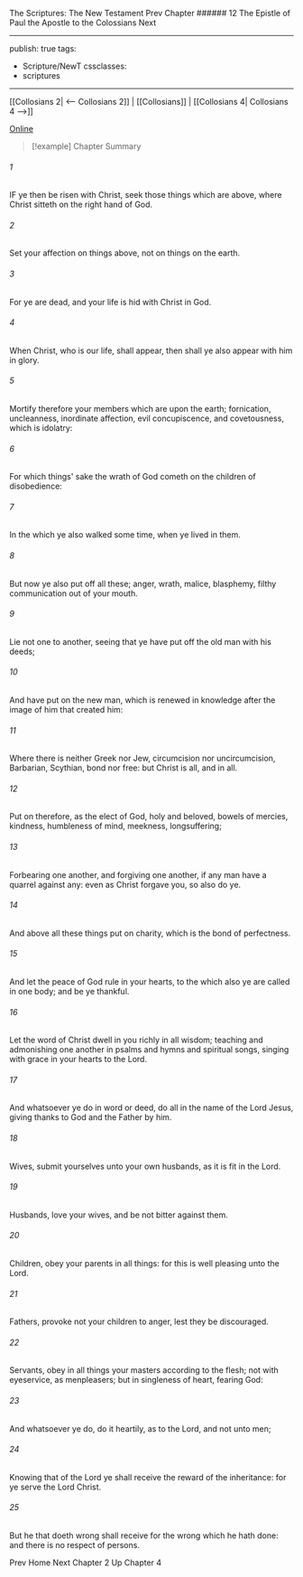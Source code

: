 The Scriptures: The New Testament
Prev
Chapter ###### 12
The Epistle of Paul the Apostle to the Colossians
Next

---
publish: true
tags:
  - Scripture/NewT
cssclasses:
  - scriptures
---
[[Collosians 2| <-- Collosians 2]] | [[Collosians]] | [[Collosians 4| Collosians 4 -->]]

[Online](https://churchofjesuschrist.org/study/scriptures/nt/col/3?lang=eng)

>[!example] Chapter Summary
>
###### 1
IF ye then be risen with Christ, seek those things which are above, where Christ sitteth on the right hand of God.
###### 2
Set your affection on things above, not on things on the earth.
###### 3
For ye are dead, and your life is hid with Christ in God.
###### 4
When Christ, who is our life, shall appear, then shall ye also appear with him in glory.
###### 5
Mortify therefore your members which are upon the earth; fornication, uncleanness, inordinate affection, evil concupiscence, and covetousness, which is idolatry:
###### 6
For which things' sake the wrath of God cometh on the children of disobedience:
###### 7
In the which ye also walked some time, when ye lived in them.
###### 8
But now ye also put off all these; anger, wrath, malice, blasphemy, filthy communication out of your mouth.
###### 9
Lie not one to another, seeing that ye have put off the old man with his deeds;
###### 10
And have put on the new man, which is renewed in knowledge after the image of him that created him:
###### 11
Where there is neither Greek nor Jew, circumcision nor uncircumcision, Barbarian, Scythian, bond nor free: but Christ is all, and in all.
###### 12
Put on therefore, as the elect of God, holy and beloved, bowels of mercies, kindness, humbleness of mind, meekness, longsuffering;
###### 13
Forbearing one another, and forgiving one another, if any man have a quarrel against any: even as Christ forgave you, so also do ye.
###### 14
And above all these things put on charity, which is the bond of perfectness.
###### 15
And let the peace of God rule in your hearts, to the which also ye are called in one body; and be ye thankful.
###### 16
Let the word of Christ dwell in you richly in all wisdom; teaching and admonishing one another in psalms and hymns and spiritual songs, singing with grace in your hearts to the Lord.
###### 17
And whatsoever ye do in word or deed, do all in the name of the Lord Jesus, giving thanks to God and the Father by him.
###### 18
Wives, submit yourselves unto your own husbands, as it is fit in the Lord.
###### 19
Husbands, love your wives, and be not bitter against them.
###### 20
Children, obey your parents in all things: for this is well pleasing unto the Lord.
###### 21
Fathers, provoke not your children to anger, lest they be discouraged.
###### 22
Servants, obey in all things your masters according to the flesh; not with eyeservice, as menpleasers; but in singleness of heart, fearing God:
###### 23
And whatsoever ye do, do it heartily, as to the Lord, and not unto men;
###### 24
Knowing that of the Lord ye shall receive the reward of the inheritance: for ye serve the Lord Christ.
###### 25
But he that doeth wrong shall receive for the wrong which he hath done: and there is no respect of persons.

Prev
Home
Next
Chapter 2
Up
Chapter 4



